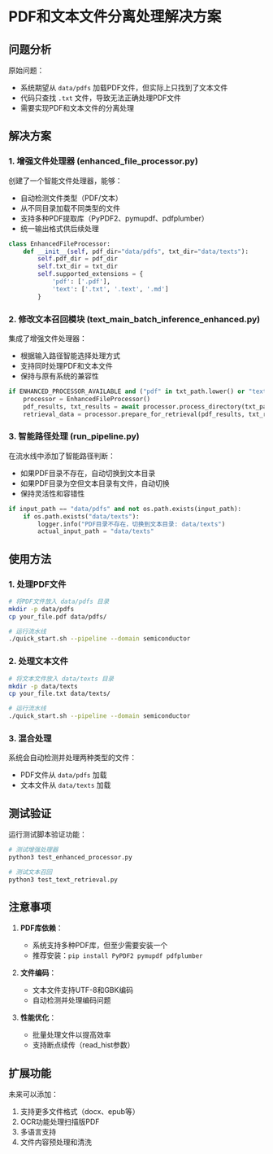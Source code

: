 # PDF和文本文件分离处理解决方案

## 问题分析

原始问题：
- 系统期望从 `data/pdfs` 加载PDF文件，但实际上只找到了文本文件
- 代码只查找 `.txt` 文件，导致无法正确处理PDF文件
- 需要实现PDF和文本文件的分离处理

## 解决方案

### 1. 增强文件处理器 (enhanced_file_processor.py)

创建了一个智能文件处理器，能够：
- 自动检测文件类型（PDF/文本）
- 从不同目录加载不同类型的文件
- 支持多种PDF提取库（PyPDF2、pymupdf、pdfplumber）
- 统一输出格式供后续处理

```python
class EnhancedFileProcessor:
    def __init__(self, pdf_dir="data/pdfs", txt_dir="data/texts"):
        self.pdf_dir = pdf_dir
        self.txt_dir = txt_dir
        self.supported_extensions = {
            'pdf': ['.pdf'],
            'text': ['.txt', '.text', '.md']
        }
```

### 2. 修改文本召回模块 (text_main_batch_inference_enhanced.py)

集成了增强文件处理器：
- 根据输入路径智能选择处理方式
- 支持同时处理PDF和文本文件
- 保持与原有系统的兼容性

```python
if ENHANCED_PROCESSOR_AVAILABLE and ("pdf" in txt_path.lower() or "text" in txt_path.lower()):
    processor = EnhancedFileProcessor()
    pdf_results, txt_results = await processor.process_directory(txt_path)
    retrieval_data = processor.prepare_for_retrieval(pdf_results, txt_results)
```

### 3. 智能路径处理 (run_pipeline.py)

在流水线中添加了智能路径判断：
- 如果PDF目录不存在，自动切换到文本目录
- 如果PDF目录为空但文本目录有文件，自动切换
- 保持灵活性和容错性

```python
if input_path == "data/pdfs" and not os.path.exists(input_path):
    if os.path.exists("data/texts"):
        logger.info("PDF目录不存在，切换到文本目录: data/texts")
        actual_input_path = "data/texts"
```

## 使用方法

### 1. 处理PDF文件
```bash
# 将PDF文件放入 data/pdfs 目录
mkdir -p data/pdfs
cp your_file.pdf data/pdfs/

# 运行流水线
./quick_start.sh --pipeline --domain semiconductor
```

### 2. 处理文本文件
```bash
# 将文本文件放入 data/texts 目录
mkdir -p data/texts
cp your_file.txt data/texts/

# 运行流水线
./quick_start.sh --pipeline --domain semiconductor
```

### 3. 混合处理
系统会自动检测并处理两种类型的文件：
- PDF文件从 `data/pdfs` 加载
- 文本文件从 `data/texts` 加载

## 测试验证

运行测试脚本验证功能：
```bash
# 测试增强处理器
python3 test_enhanced_processor.py

# 测试文本召回
python3 test_text_retrieval.py
```

## 注意事项

1. **PDF库依赖**：
   - 系统支持多种PDF库，但至少需要安装一个
   - 推荐安装：`pip install PyPDF2 pymupdf pdfplumber`

2. **文件编码**：
   - 文本文件支持UTF-8和GBK编码
   - 自动检测并处理编码问题

3. **性能优化**：
   - 批量处理文件以提高效率
   - 支持断点续传（read_hist参数）

## 扩展功能

未来可以添加：
1. 支持更多文件格式（docx、epub等）
2. OCR功能处理扫描版PDF
3. 多语言支持
4. 文件内容预处理和清洗
